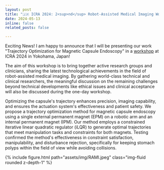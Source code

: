 ```yaml
---
layout: post
title: "🇯🇵 ICRA 2024: 2<sup>nd</sup> Robot-Assisted Medical Imaging Workshop"
date: 2024-05-13
inline: false
related_posts: false

---
```


Exciting News! I am happy to announce that I will be presenting our work "Trajectory Optimization for Magnetic Capsule Endoscopy" in a [workshop](https://sites.google.com/view/rami-icra-2024-workshop/home?authuser=0) at ICRA 2024 in Yokohama, Japan!

The aim of this workshop is to bring together active research groups and clinicians, sharing the latest technological achievements in the field of robot-assisted medical imaging. By gathering world-class technical and clinical researchers, the meaningful discussion on the remaining challenges beyond technical developments like ethical issues and clinical acceptance will also be discussed during the one-day workshop.

Optimizing the capsule's trajectory enhances precision, imaging capability, and ensures the actuation system's effectiveness and patient safety. We propose a trajectory optimization method for magnetic capsule endoscopy using a single external permanent magnet (EPM) on a robotic arm and an internal permanent magnet (IPM). Our method employs a constrained iterative linear quadratic regulator (iLQR) to generate optimal trajectories that meet manipulation tasks and constraints for both magnets. Testing confirmed the method's effectiveness in constraint satisfaction, manipulability, and disturbance rejection, specifically for keeping stomach polyps within the field of view while avoiding collisions.

<div class="row mt-3">
    <div class="col-sm mt-3 mt-md-0">
        {% include figure.html path="assets/img/RAMI.jpeg" class="img-fluid rounded z-depth-1" %}
    </div>

</div>